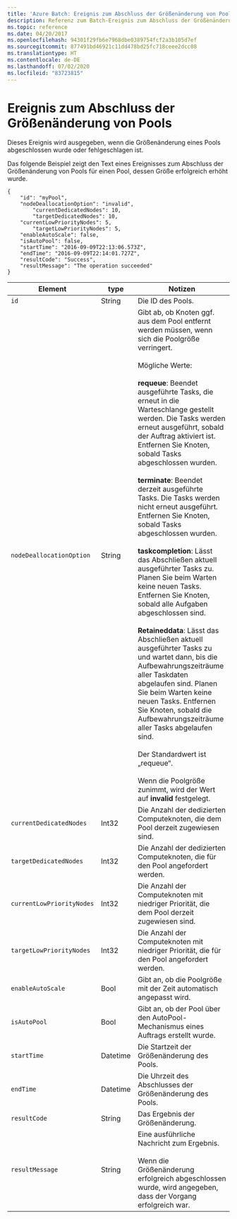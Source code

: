 ```yaml
---
title: 'Azure Batch: Ereignis zum Abschluss der Größenänderung von Pools'
description: Referenz zum Batch-Ereignis zum Abschluss der Größenänderung von Pools. Sehen Sie sich ein Beispiel für einen Pool an, der vergrößert und erfolgreich abgeschlossen wurde.
ms.topic: reference
ms.date: 04/20/2017
ms.openlocfilehash: 94301f29fb6e7968dbe0389754fcf2a3b105d7ef
ms.sourcegitcommit: 877491bd46921c11dd478bd25fc718ceee2dcc08
ms.translationtype: HT
ms.contentlocale: de-DE
ms.lasthandoff: 07/02/2020
ms.locfileid: "83723815"
---
```

# <a name="pool-resize-complete-event"></a>Ereignis zum Abschluss der Größenänderung von Pools

 Dieses Ereignis wird ausgegeben, wenn die Größenänderung eines Pools abgeschlossen wurde oder fehlgeschlagen ist.

 Das folgende Beispiel zeigt den Text eines Ereignisses zum Abschluss der Größenänderung von Pools für einen Pool, dessen Größe erfolgreich erhöht wurde.

```
{
    "id": "myPool",
    "nodeDeallocationOption": "invalid",
        "currentDedicatedNodes": 10,
        "targetDedicatedNodes": 10,
    "currentLowPriorityNodes": 5,
        "targetLowPriorityNodes": 5,
    "enableAutoScale": false,
    "isAutoPool": false,
    "startTime": "2016-09-09T22:13:06.573Z",
    "endTime": "2016-09-09T22:14:01.727Z",
    "resultCode": "Success",
    "resultMessage": "The operation succeeded"
}
```

|Element|type|Notizen|
|-------------|----------|-----------|
|`id`|String|Die ID des Pools.|
|`nodeDeallocationOption`|String|Gibt ab, ob Knoten ggf. aus dem Pool entfernt werden müssen, wenn sich die Poolgröße verringert.<br /><br /> Mögliche Werte:<br /><br /> **requeue**: Beendet ausgeführte Tasks, die erneut in die Warteschlange gestellt werden. Die Tasks werden erneut ausgeführt, sobald der Auftrag aktiviert ist. Entfernen Sie Knoten, sobald Tasks abgeschlossen wurden.<br /><br /> **terminate**: Beendet derzeit ausgeführte Tasks. Die Tasks werden nicht erneut ausgeführt. Entfernen Sie Knoten, sobald Tasks abgeschlossen wurden.<br /><br /> **taskcompletion**: Lässt das Abschließen aktuell ausgeführter Tasks zu. Planen Sie beim Warten keine neuen Tasks. Entfernen Sie Knoten, sobald alle Aufgaben abgeschlossen sind.<br /><br /> **Retaineddata**: Lässt das Abschließen aktuell ausgeführter Tasks zu und wartet dann, bis die Aufbewahrungszeiträume aller Taskdaten abgelaufen sind. Planen Sie beim Warten keine neuen Tasks. Entfernen Sie Knoten, sobald die Aufbewahrungszeiträume aller Tasks abgelaufen sind.<br /><br /> Der Standardwert ist „requeue“.<br /><br /> Wenn die Poolgröße zunimmt, wird der Wert auf **invalid** festgelegt.|
|`currentDedicatedNodes`|Int32|Die Anzahl der dedizierten Computeknoten, die dem Pool derzeit zugewiesen sind.|
|`targetDedicatedNodes`|Int32|Die Anzahl der dedizierten Computeknoten, die für den Pool angefordert werden.|
|`currentLowPriorityNodes`|Int32|Die Anzahl der Computeknoten mit niedriger Priorität, die dem Pool derzeit zugewiesen sind.|
|`targetLowPriorityNodes`|Int32|Die Anzahl der Computeknoten mit niedriger Priorität, die für den Pool angefordert werden.|
|`enableAutoScale`|Bool|Gibt an, ob die Poolgröße mit der Zeit automatisch angepasst wird.|
|`isAutoPool`|Bool|Gibt an, ob der Pool über den AutoPool-Mechanismus eines Auftrags erstellt wurde.|
|`startTime`|Datetime|Die Startzeit der Größenänderung des Pools.|
|`endTime`|Datetime|Die Uhrzeit des Abschlusses der Größenänderung des Pools.|
|`resultCode`|String|Das Ergebnis der Größenänderung.|
|`resultMessage`|String| Eine ausführliche Nachricht zum Ergebnis.<br /><br /> Wenn die Größenänderung erfolgreich abgeschlossen wurde, wird angegeben, dass der Vorgang erfolgreich war.|
